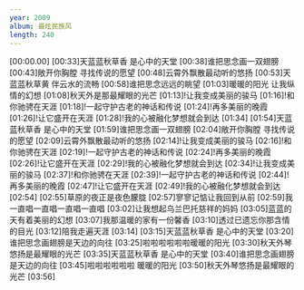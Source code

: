 ```yaml
---
year: 2009
album: 最炫民族风
length: 240
---
```

[00:00.00]
[00:33]天蓝蓝秋草香 是心中的天堂
[00:38]谁把思念画一双翅膀
[00:43]敞开你胸膛 寻找传说的愿望
[00:48]云霄外飘散最动听的悠扬
[00:53]天蓝蓝秋草黄 伴云水的流畅
[00:58]谁把思念远远的眺望
[01:03]暖暖的阳光 让我纵情的幻想
[01:08]秋天外是那最耀眼的光芒
[01:13]!让我变成美丽的骏马
[01:16]!和你驰骋在天涯
[01:18]!一起守护古老的神话和传说
[01:24]!再多美丽的晚霞
[01:26]!让它盛开在天涯
[01:28]!我的心被融化梦想就会到达
[01:34]
[01:54]天蓝蓝秋草香 是心中的天堂
[01:59]谁把思念画一双翅膀
[02:04]敞开你胸膛 寻找传说的愿望
[02:09]云霄外飘散最动听的悠扬
[02:14]!让我变成美丽的骏马
[02:16]!和你驰骋在天涯
[02:19]!一起守护古老的神话和传说
[02:24]!再多美丽的晚霞
[02:26]!让它盛开在天涯
[02:29]!我的心被融化梦想就会到达
[02:34]!让我变成美丽的骏马
[02:37]!和你驰骋在天涯
[02:39]!一起守护古老的神话和传说
[02:44]!再多美丽的晚霞
[02:47]!让它盛开在天涯
[02:49]!我的心被融化梦想就会到达
[02:54]
[02:55]草原的夜正是夜色朦胧
[02:57]寥寥记惦让我回到从前
[02:59]我一直唱一直唱一直唱一直唱
[03:02]让我想起乌兰巴托慈祥的妈妈
[03:05]蓝蓝的天有着美丽的幻想
[03:07]我那温暖的家有一份馨香
[03:10]透过已遗忘你那含情的目光
[03:12]陪我走遍天涯
[03:14]
[03:15]天蓝蓝秋草香 是心中的天堂
[03:20]谁把思念画翅膀是天边的向往
[03:25]啦啦啦啦啦啦暖暖的阳光
[03:30]秋天外琴悠扬是最耀眼的光芒
[03:35]天蓝蓝秋草香 是心中的天堂
[03:40]谁把思念画翅膀是天边的向往
[03:45]啦啦啦啦啦啦 暖暖的阳光
[03:50]秋天外琴悠扬是最耀眼的光芒
[03:56]
